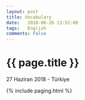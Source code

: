 ```yaml
---
layout: post
title: Vocabulary
date:   2018-06-26 13:52:00
tags:   English
comments: False
---
```


{{ page.title }}
================
<p class="meta">27 Haziran 2018 - Türkiye</p>

{% include paging.html %}

~~~
~~~
